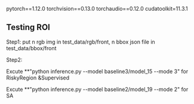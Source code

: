pytorch==1.12.0 torchvision==0.13.0 torchaudio==0.12.0 cudatoolkit=11.3.1

## **Testing ROI**
Step1: put n rgb img in test_data/rgb/front, n bbox json file in test_data/bbox/front

Step2: 


Excute **"python inference.py --model baseline3/model_15 --mode 3"  for RiskyRegion &Supervised

Excute **"python inference.py --model baseline2/model_19 --mode 2"  for SA